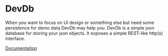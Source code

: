 # DevDb

When you want to focus on UI design or something else but need some persistence for demo data DevDb may help you. DevDb is a simple json database for storing your json objects. It exposes a simple REST-like http(s) interface. 

[Documentation](https://dev-db.com)
